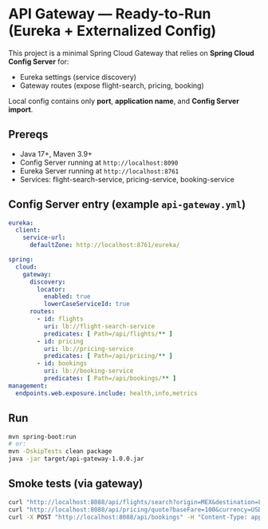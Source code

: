 # API Gateway — Ready-to-Run (Eureka + Externalized Config)

This project is a minimal Spring Cloud Gateway that relies on **Spring Cloud Config Server** for:
- Eureka settings (service discovery)
- Gateway routes (expose flight-search, pricing, booking)

Local config contains only **port**, **application name**, and **Config Server import**.

## Prereqs
- Java 17+, Maven 3.9+
- Config Server running at `http://localhost:8090`
- Eureka Server running at `http://localhost:8761`
- Services: flight-search-service, pricing-service, booking-service

## Config Server entry (example `api-gateway.yml`)
```yaml
eureka:
  client:
    service-url:
      defaultZone: http://localhost:8761/eureka/

spring:
  cloud:
    gateway:
      discovery:
        locator:
          enabled: true
          lowerCaseServiceId: true
      routes:
        - id: flights
          uri: lb://flight-search-service
          predicates: [ Path=/api/flights/** ]
        - id: pricing
          uri: lb://pricing-service
          predicates: [ Path=/api/pricing/** ]
        - id: bookings
          uri: lb://booking-service
          predicates: [ Path=/api/bookings/** ]
management:
  endpoints.web.exposure.include: health,info,metrics
```

## Run
```bash
mvn spring-boot:run
# or:
mvn -DskipTests clean package
java -jar target/api-gateway-1.0.0.jar
```

## Smoke tests (via gateway)
```bash
curl "http://localhost:8088/api/flights/search?origin=MEX&destination=LAX&dateFrom=2025-12-20&dateTo=2025-12-28"
curl "http://localhost:8088/api/pricing/quote?baseFare=100&currency=USD&bags=0&personType=ADULT&seatCount=2"
curl -X POST "http://localhost:8088/api/bookings" -H "Content-Type: application/json" -d '{"flightNumber":"MX123","origin":"MEX","destination":"LAX","departureDate":"2025-12-22","seatCount":2,"personType":"ADULT","totalFare":181.00,"currency":"USD"}'
```
